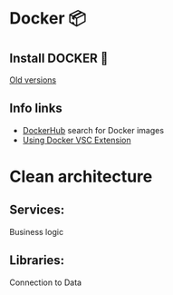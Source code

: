 # Docker 📦
## Install DOCKER 🥸
[Old versions](https://gist.github.com/kupietools/2f9f085228d765da579f0f0702bec33c)

## Info links
- [DockerHub](https://hub.docker.com/) search for Docker images
- [Using Docker VSC Extension](https://learn.microsoft.com/es-es/visualstudio/docker/tutorials/docker-tutorial?WT.mc_id=vscode_docker_aka_getstartedwithdocker)
 
# Clean architecture

## Services:
Business logic

## Libraries:
Connection to Data
